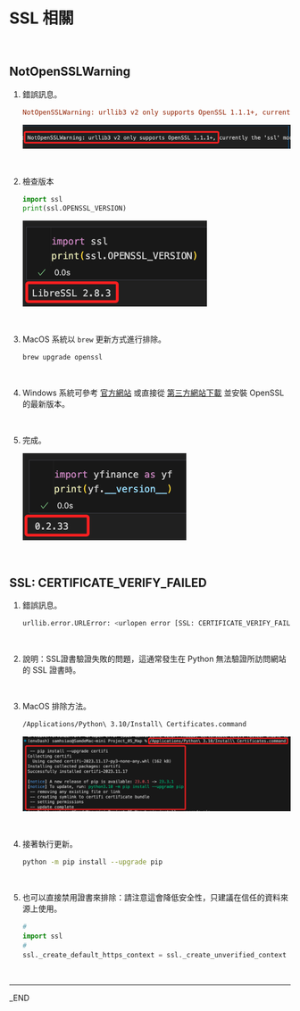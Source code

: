 # SSL 相關

<br>

## NotOpenSSLWarning

1. 錯誤訊息。

   ```ini
   NotOpenSSLWarning: urllib3 v2 only supports OpenSSL 1.1.1+, currently the 'ssl' module is compiled with 'LibreSSL 2.8.3'.
   ```

   ![](images/img_01.png)

<br>

2. 檢查版本

   ```python
   import ssl
   print(ssl.OPENSSL_VERSION)
   ```

   ![](images/img_02.png)

<br>

3. MacOS 系統以 `brew` 更新方式進行排除。

   ```bash
   brew upgrade openssl
   ```

<br>

4. Windows 系統可參考 [官方網站](https://www.openssl.org/source/) 或直接從 [第三方網站下載](https://slproweb.com/products/Win32OpenSSL.html) 並安裝 OpenSSL 的最新版本。

<br>

5. 完成。

   ![](images/img_03.png)

<br>

## SSL: CERTIFICATE_VERIFY_FAILED

1. 錯誤訊息。

    ```bash
    urllib.error.URLError: <urlopen error [SSL: CERTIFICATE_VERIFY_FAILED] certificate verify failed: unable to get local issuer certificate (_ssl.c:1007)>
    ```

<br>

2. 說明：SSL證書驗證失敗的問題，這通常發生在 Python 無法驗證所訪問網站的 SSL 證書時。

<br>

3. MacOS 排除方法。

    ```bash
    /Applications/Python\ 3.10/Install\ Certificates.command
    ```
    
    ![](images/img_04.png)

<br>

4. 接著執行更新。

    ```bash
    python -m pip install --upgrade pip
    ```

<br>

5. 也可以直接禁用證書來排除：請注意這會降低安全性，只建議在信任的資料來源上使用。

    ```python
    #
    import ssl
    #
    ssl._create_default_https_context = ssl._create_unverified_context
    ```

<br>

---

_END
